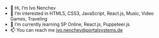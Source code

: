 -   👋 Hi, I’m Ivo Nenchev
-   👀 I’m interested in HTML5, CSS3, JavaScript, React.js, Music, Video Games, Traveling
-   🌱 I’m currently learning SP Online, React.js, Puppeteer.js
-   📫 You can reach me ivo.nenchev@portalsystems.de
